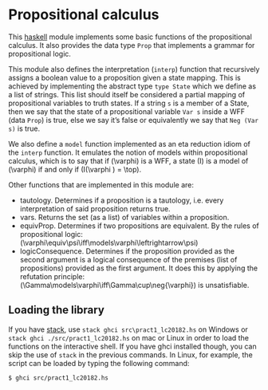 # Propositional calculus

This [haskell](http://haskell.org/) module implements some basic
functions of the propositional calculus. It also provides the data type
`Prop` that implements a grammar for propositional logic.

This module also defines the interpretation (`interp`) function that
recursively assigns a boolean value to a proposition given a state
mapping. This is achieved by implementing the abstract type `type State`
which we define as a list of strings. This list should itself be
considered a partial mapping of propositional variables to truth states.
If a string `s` is a member of a State, then we say that the state of a
propositional variable `Var s` inside a WFF (data `Prop`) is true, else
we say it’s false or equivalently we say that `Neg (Var s)` is true.

We also define a `model` function implemented as an eta reduction idiom
of the `interp` function. It emulates the notion of models within
propositional calculus, which is to say that if \(\varphi\) is a WFF, a
state \(I\) is a model of \(\varphi\) if and only if
\(I(\varphi ) = \top\).

Other functions that are implemented in this module are:

  - tautology. Determines if a proposition is a tautology, i.e. every
    interpretation of said proposition returns true.
  - vars. Returns the set (as a list) of variables within a proposition.
  - equivProp. Determines if two propositions are equivalent. By the
    rules of propositional logic:
    \(\varphi\equiv\psi\iff\models\varphi\leftrightarrow\psi\)
  - logicConsequence. Determines if the proposition provided as the
    second argument is a logical consequence of the premises (list of
    propositions) provided as the first argument. It does this by
    applying the refutation principle:
    \(\Gamma\models\varphi\iff\Gamma\cup\neg\{\varphi\}\) is
    unsatisfiable.

## Loading the library

If you have [stack](http://haskellstack.org/), use `stack ghci
src\pract1_lc20182.hs` on Windows or `stack ghci
./src/pract1_lc20182.hs` on mac or Linux in order to load the functions
on the interactive shell. If you have ghci installed though, you can
skip the use of `stack` in the previous commands. In Linux, for example,
the script can be loaded by typing the following command:

    $ ghci src/pract1_lc20182.hs
